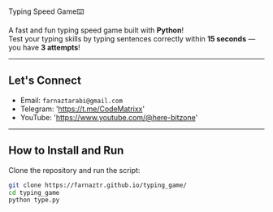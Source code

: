 Typing Speed Game⌨️  

A fast and fun typing speed game built with **Python**!  
 Test your typing skills by typing sentences correctly within **15 seconds** — you have **3 attempts**!  
 
---

## Let's Connect

- Email: `farnaztarabi@gmail.com`
- Telegram: 'https://t.me/CodeMatrixx'
- YouTube: 'https://www.youtube.com/@here-bitzone'

---

##  **How to Install and Run**  

Clone the repository and run the script:  

```bash
git clone https://farnaztr.github.io/typing_game/
cd typing_game
python type.py
